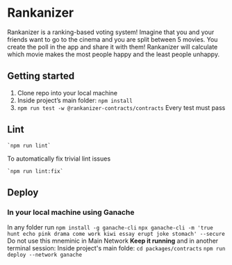 # Rankanizer

Rankanizer is a ranking-based voting system! Imagine that you and your friends want to go to the cinema and you are split between 5 movies. You create the poll in the app and share it with them! Rankanizer will calculate which movie makes the most people happy and the least people unhappy.

## Getting started

1. Clone repo into your local machine
2. Inside project’s main folder: `npm install`
3. `npm run test -w @rankanizer-contracts/contracts`
Every test must pass

## Lint

    `npm run lint`

To automatically fix trivial lint issues

    `npm run lint:fix`


## Deploy
### In your local machine using Ganache

In any folder run `npm install -g ganache-cli`
`npx ganache-cli -m 'true hunt echo pink drama come work kiwi essay erupt joke stomach' --secure` Do not use this mneminic in Main Network
**Keep it running** and in another terminal session:
Inside project's main folde: `cd packages/contracts`
`npm run deploy --network ganache`